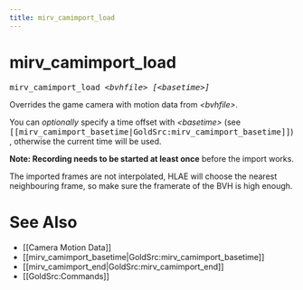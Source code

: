 ```yaml
---
title: mirv_camimport_load
---
```


# mirv_camimport_load

<tt>mirv_camimport_load _&lt;bvhfile&gt;_ _\[&lt;basetime&gt;\]_</tt>

Overrides the game camera with motion data from _&lt;bvhfile&gt;_.

You can _optionally_ specify a time offset with _&lt;basetime&gt;_ (see <tt>[[mirv_camimport_basetime|GoldSrc:mirv_camimport_basetime]]</tt>),
otherwise the current time will be used.

**Note: Recording needs to be started at least once** before the import works.

The imported frames are not interpolated, HLAE will choose the nearest neighbouring frame,
so make sure the framerate of the BVH is high enough.

# See Also

* [[Camera Motion Data]]
* [[mirv_camimport_basetime|GoldSrc:mirv_camimport_basetime]]
* [[mirv_camimport_end|GoldSrc:mirv_camimport_end]]
* [[GoldSrc:Commands]]
